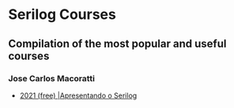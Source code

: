 # Serilog Courses
## Compilation of the most popular and useful courses

### Jose Carlos Macoratti

- [2021 (free) |Apresentando o Serilog](https://youtu.be/X0-UIh7Z1y4?si=BpVDjfXN8zuhJIoK)
